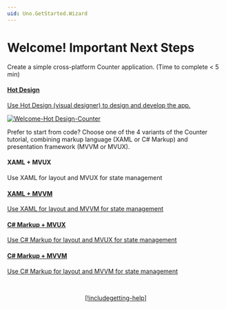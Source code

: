 ```yaml
---
uid: Uno.GetStarted.Wizard
---
```


<!-- markdownlint-disable MD026 -->
# Welcome! Important Next Steps

Create a simple cross-platform Counter application. (Time to complete < 5 min)

<!-- markdownlint-disable MD001 -->

<div class="row">

<div class="col-md-6 col-xs-12">
<a href="getting-started/counterapp/get-started-counter-xaml-mvux.md">
<div class="alert alert-info alert-hover">

#### Hot Design

Use Hot Design (visual designer) to design and develop the app.

![Welcome-Hot Design-Counter](https://github.com/user-attachments/assets/c98336a2-85ed-44d7-9ea1-e9f3d9be84b6)

</div>
</a>
</div>
</div>

Prefer to start from code? Choose one of the 4 variants of the Counter tutorial, combining markup language (XAML or C# Markup) and presentation framework (MVVM or MVUX).

#### XAML + MVUX

Use XAML for layout and MVUX for state management

</div>
</a>
</div>

<div class="col-md-6 col-xs-12">
<a href="getting-started/counterapp/get-started-counter-xaml-mvvm.md">
<div class="alert alert-info alert-hover">

#### XAML + MVVM

Use XAML for layout and MVVM for state management

</div>
</a>
</div>

<div class="col-md-6 col-xs-12">
<a href="getting-started/counterapp/get-started-counter-csharp-mvux.md">
<div class="alert alert-info alert-hover">

#### C# Markup + MVUX

Use C# Markup for layout and MVUX for state management

</div>
</a>
</div>

<div class="col-md-6 col-xs-12">
<a href="getting-started/counterapp/get-started-counter-csharp-mvvm.md">
<div class="alert alert-info alert-hover">

#### C# Markup + MVVM

Use C# Markup for layout and MVVM for state management

</div>
</a>
</div>

</div>

<!-- Centered last item -->
<div class="row" style="display: flex; justify-content: center; align-items: center;">
<div class="col-md-6 col-xs-12">
<a href="studio/Hot Design/hot-design-getstarted-counter-tutorial.md">
<div class="alert alert-info alert-hover">

<br/>

[!include[getting-help](includes/getting-help.md)]
